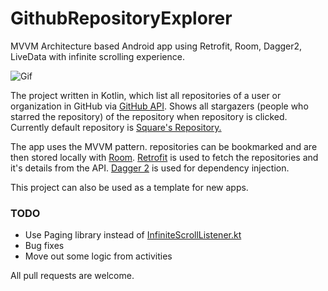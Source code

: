# GithubRepositoryExplorer
MVVM Architecture based Android app using Retrofit, Room, Dagger2, LiveData with infinite scrolling experience.

![Gif](https://media.giphy.com/media/Zvx7P7h1WI0umth8uS/giphy.gif)

The project written in Kotlin, which list all repositories of a user or organization in GitHub via [GitHub API](https://developer.github.com/v3/). Shows all stargazers (people who starred the repository) of the repository when repository is clicked. Currently default repository is [Square's Repository.](https://github.com/square)

The app uses the MVVM pattern. repositories can be bookmarked and are then stored locally with [Room](https://developer.android.com/topic/libraries/architecture/room). [Retrofit](https://github.com/square/retrofit) is used to fetch the repositories and it's details from the API. [Dagger 2](https://github.com/google/dagger) is used for dependency injection.

This project can also be used as a template for new apps. 

### TODO
* Use Paging library instead of [InfiniteScrollListener.kt](https://github.com/Swisyn/GithubRepositoryExplorer/blob/master/app/src/main/java/com/cuneytayyildiz/githubrepositoryexplorer/utils/InfiniteScrollListener.kt)
* Bug fixes
* Move out some logic from activities

All pull requests are welcome.
